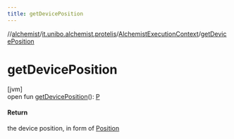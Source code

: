 ```yaml
---
title: getDevicePosition
---
```

//[alchemist](../../../index.html)/[it.unibo.alchemist.protelis](../index.html)/[AlchemistExecutionContext](index.html)/[getDevicePosition](get-device-position.html)



# getDevicePosition



[jvm]\
open fun [getDevicePosition](get-device-position.html)(): [P](../../it.unibo.alchemist.model.implementations.nodes/-protelis-node/index.html)



#### Return



the device position, in form of [Position](../../it.unibo.alchemist.model.interfaces/-position/index.html)




